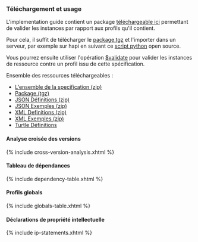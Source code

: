 ### Téléchargement et usage

L'implementation guide contient un package [téléchargeable ici](package.tgz) permettant de valider les instances par rapport aux profils qu'il contient.

Pour cela, il suffit de télécharger le [package.tgz](package.tgz) et l'importer dans un serveur, par exemple sur hapi en suivant ce [script python](https://github.com/nmdp-bioinformatics/igloader) open source.

Vous pourrez ensuite utiliser l'opération [$validate](https://www.hl7.org/fhir/resource-operation-validate.html) pour valider les instances de ressource contre un profil issu de cette spécification.

Ensemble des ressources téléchargeables :
* [L'ensemble de la specification (zip)](full-ig.zip)
* [Package (tgz)](package.tgz)
* [JSON Définitions (zip)](definitions.json.zip)
* [JSON Exemples (zip)](examples.json.zip)
* [XML Definitions (zip)](definitions.xml.zip)
* [XML Exemples (zip)](examples.ttl.zip)
* [Turtle Définitions](definitions.ttl.zip)

#### Analyse croisée des versions

{% include cross-version-analysis.xhtml %}

#### Tableau de dépendances

{% include dependency-table.xhtml %}

#### Profils globals

{% include globals-table.xhtml %}

#### Déclarations de propriété intellectuelle

{% include ip-statements.xhtml %}